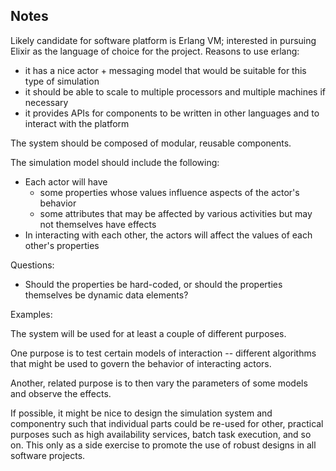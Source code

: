 ## Notes

Likely candidate for software platform is Erlang VM; interested in pursuing Elixir as the language of choice for the project.
Reasons to use erlang:
  - it has a nice actor + messaging model that would be suitable for this type of simulation
  - it should be able to scale to multiple processors and multiple machines if necessary
  - it provides APIs for components to be written in other languages and to interact with the platform

The system should be composed of modular, reusable components.

The simulation model should include the following:

- Each actor will have 
  - some properties whose values influence aspects of the actor's behavior
  - some attributes that may be affected by various activities but may not themselves have effects
- In interacting with each other, the actors will affect the values of each other's properties

Questions:
- Should the properties be hard-coded, or should the properties themselves be dynamic data elements?

Examples:

The system will be used for at least a couple of different purposes.

One purpose is to test certain models of interaction -- different algorithms that might be used to govern the behavior of interacting actors.

Another, related purpose is to then vary the parameters of some models and observe the effects.

If possible, it might be nice to design the simulation system and componentry such that individual parts could be re-used for other, practical purposes such as high availability services, batch task execution, and so on. This only as a side exercise to promote the use of robust designs in all software projects.
